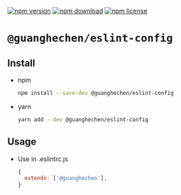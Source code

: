 [![npm version](https://img.shields.io/npm/v/@guanghechen/eslint-config.svg)](https://www.npmjs.com/package/@guanghechen/eslint-config)
[![npm download](https://img.shields.io/npm/dm/@guanghechen/eslint-config.svg)](https://www.npmjs.com/package/@guanghechen/eslint-config)
[![npm license](https://img.shields.io/npm/l/@guanghechen/eslint-config.svg)](https://www.npmjs.com/package/@guanghechen/eslint-config)


# `@guanghechen/eslint-config`

## Install

* npm

  ```bash
  npm install --save-dev @guanghechen/eslint-config
  ```

* yarn

  ```bash
  yarn add --dev @guanghechen/eslint-config
  ```

## Usage

* Use in .eslintrc.js

  ```javascript
  {
    extends: ['@guanghechen'],
  }
  ```
